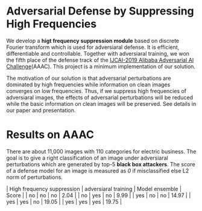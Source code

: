 # Adversarial Defense by Suppressing High Frequencies
We develop a **higt frequency suppression module** based on discrete Fourier transform which is used for adversiaral defense. It is 
efficient, differentiable and controllable. Together with adversiaral training, we won the fifth place of the defense track of the [IJCAI-2019 Alibaba Adversarial AI Challenge](https://security.alibaba.com/alibs2019)(AAAC). This project is a minimum implementation of our solution.

The motivation of our solution is that adversarial perturbations are dominated by high frequencies while information on clean images converges on low frequencies. Thus, if we suppress high frequencies of adversiaral images, the effects of adversarial perturbations will be reduced while the basic information on clean images will be preserved. See details in our paper and presentation.

# Results on AAAC
There are about 11,000 images with 110 categories for electric business. The goal is to give a right classification of an image under adversiaral perturbations which are generated by top-5 **black box attackers**. The score of a defense model for an image is measured as *0* if misclassified else L2 norm of perturbations.

| High frequency suppression | adversiaral training | Model ensemble | Score   |
| no                         | no                   | no             | 2.04    |
| no                         | yes                  | no             | 9.99    |
| yes                        | no                   | no             | 14.97   |
| yes                        | yes                  | no             | 19.05   |
| yes                        | yes                  | yes            | 19.75   |
